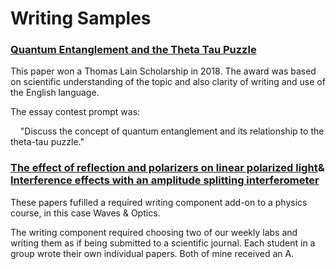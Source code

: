 # Writing Samples 
 
### [Quantum Entanglement and the Theta Tau Puzzle](https://docs.google.com/viewer?url=https://github.com/dxAdam/Writing_Samples/raw/master/use_links_below/QuantumEntanglement.pdf)
 
This paper won a Thomas Lain Scholarship in 2018. The award was based on scientific understanding of the topic and also clarity of writing and use of the English language. 
 
The essay contest prompt was: 

&nbsp; &nbsp; "Discuss the concept of quantum entanglement and its relationship to the theta-tau puzzle." 
 
 
### [The effect of reflection and polarizers on linear polarized light](https://docs.google.com/viewer?url=https://github.com/dxAdam/Writing_Samples/raw/master/use_links_below/PolarizedLight.pdf)&<br>[Interference effects with an amplitude splitting interferometer](https://docs.google.com/viewer?url=https://github.com/dxAdam/Writing_Samples/raw/master/use_links_below/InterferenceEffects.pdf)
 
These papers fufilled a required writing component add-on to a physics course, in this case Waves & Optics.  
     
The writing component required choosing two of our weekly labs and writing them as if being submitted to a scientific journal. Each student in a group wrote their own individual papers. Both of mine received an A.
